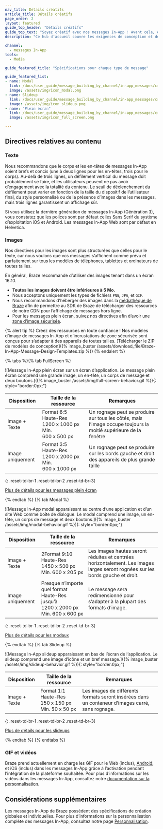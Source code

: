 ```yaml
---
nav_title: Détails créatifs
article_title: Détails créatifs
page_order: 2
layout: featured
guide_top_header: "Détails créatifs"
guide_top_text: "Soyez créatif avec nos messages In-App ! Avant cela, découvrez certaines directives. Tous les modèles de messages In-App sont conçus pour afficher des longueurs de texte et des tailles d’images variables sur des appareils modernes. Afin que votre message s’affiche correctement sur tous les téléphones, tablettes et ordinateurs, nous vous recommandons de suivre ces directives et toujours <a href='/docs/user_guide/message_building_by_channel/in-app_messages/testing/'>tester vos messages</a> avant envoi. Consultez les spécifications créatives suivantes pour les types de messages ou l’article sur Détails créatifs."
description: "Ce hub d’accueil couvre les exigences de conception et de contenu pour les trois types de messages In-App, à savoir modal, slideup et plein écran."

channel:
  - messages In-App
tools:
  - Media

guide_featured_title: "Spécifications pour chaque type de message"

guide_featured_list:
- name: Modal
  link: /docs/user_guide/message_building_by_channel/in-app_messages/creative_details/modal/
  image: /assets/img/icon_modal.png
- name: Slideup
  link: /docs/user_guide/message_building_by_channel/in-app_messages/creative_details/slideup/
  image: /assets/img/icon_slideup.png
- name: "Plein écran"
  link: /docs/user_guide/message_building_by_channel/in-app_messages/creative_details/fullscreen/
  image: /assets/img/icon_full_screen.png

---
```


## Directives relatives au contenu

### Texte

Nous recommandons que le corps et les en-têtes de messages In-App soient brefs et concis (une à deux lignes pour les en-têtes, trois pour le corps). Au-delà de trois lignes, un défilement vertical du message doit probablement se faire, et les utilisateurs peuvent ne pas avoir d’engagement avec la totalité du contenu. Le seuil de déclenchement du défilement peut varier en fonction de la taille du dispositif de l’utilisateur final, du style personnalisé ou de la présence d’images dans les messages, mais trois lignes garantissent un affichage sûr.

Si vous utilisez la dernière génération de messages In-App (Génération 3), vous constatez que les polices sont par défaut celles Sans Serif du système d’exploitation iOS et Android. Les messages In-App Web sont par défaut en Helvetica.

### Images

Nos directives pour les images sont plus structurées que celles pour le texte, car nous voulons que vos messages s’affichent comme prévu et parfaitement sur tous les modèles de téléphones, tablettes et ordinateurs de toutes tailles.

En général, Braze recommande d’utiliser des images tenant dans un écran 16:10.

- **Toutes les images doivent être inférieures à 5 Mo.**
- Nous acceptons uniquement les types de fichiers `PNG`, `JPG`, et `GIF`.
- Nous recommandons d’héberger des images dans la [médiathèque de Braze]({{site.baseurl}}/user_guide/engagement_tools/templates_and_media/media_library/) afin de permettre au SDK de Braze de télécharger des ressources de notre CDN pour l’affichage de messages hors ligne.
- Pour les messages plein écran, suivez nos directives afin d’avoir une [zone d’image sécurisée]({{site.baseurl}}/user_guide/message_building_by_channel/in-app_messages/creative_details/fullscreen/#image-safe-zone).

{% alert tip %} Créez des ressources en toute confiance ! Nos modèles d’image de messages In-App et d’incrustations de zone sécurisée sont conçus pour s’adapter à des appareils de toutes tailles. [Télécharger le ZIP de modèles de conception]({% image_buster /assets/download_file/Braze-In-App-Message-Design-Templates.zip %}) {% endalert %}

{% tabs %}{% tab FullScreen %}

![Message In-App plein écran sur un écran d’application. Le message plein écran comprend une grande image, un en-tête, un corps de message et deux boutons.]({% image_buster /assets/img/full-screen-behavior.gif %}){: style="border:0px;"}

| Disposition | Taille de la ressource | Remarques |
|--- | --- | --- |
| Image + Texte | Format 6:5<br>Haute-Res 1200 x 1000 px<br> Min. 600 x 500 px | Un rognage peut se produire sur tous les côtés, mais l’image occupe toujours la moitié supérieure de la fenêtre |
| Image uniquement | Format 3:5<br>Haute-Res 1200 x 2000 px<br> Min. 600 x 1000 px | Un rognage peut se produire sur les bords gauche et droit des appareils de plus grande taille |
{: .reset-td-br-1 .reset-td-br-2 .reset-td-br-3}

[Plus de détails pour les messages plein écran]({{site.baseurl}}/user_guide/message_building_by_channel/in-app_messages/creative_details/fullscreen)


{% endtab %}
{% tab Modal %}

![Message In-App modal apparaissant au centre d’une application et d’un site Web comme boîte de dialogue. Le modal comprend une image, un en-tête, un corps de message et deux boutons.]({% image_buster /assets/img/modal-behavior.gif %}){: style="border:0px;"}

| Disposition | Taille de la ressource | Remarques |
|--- | --- | ------ |
| Image + Texte | 2Format 9:10<br>Haute-Res 1450 x 500 px<br> Min. 600 x 205 px | Les images hautes seront réduites et centrées horizontalement. Les images larges seront rognées sur les bords gauche et droit. |
| Image uniquement | Presque n’importe quel format<br>Haute-Res jusqu’à 1200 x 2000 px<br> Min. 600 x 600 px | Le message sera redimensionné pour s’adapter à la plupart des formats d’image. |
{: .reset-td-br-1 .reset-td-br-2 .reset-td-br-3}

[Plus de détails pour les modaux]({{site.baseurl}}/user_guide/message_building_by_channel/in-app_messages/creative_details/modal)

{% endtab %}
{% tab Slideup %}

![Message In-App slideup apparaissant en bas de l’écran de l’application. Le slideup comprend une image d’icône et un bref message.]({% image_buster /assets/img/slideup-behavior.gif %}){: style="border:0px;"}

| Disposition | Taille de la ressource | Remarques |
|--- | --- | --- |
| Image + Texte | Format 1:1<br>Haute-Res 150 x 150 px<br> Min. 50 x 50 px | Les images de différents formats seront insérées dans un conteneur d’images carré, sans rognage. |
{: .reset-td-br-1 .reset-td-br-2 .reset-td-br-3}

[Plus de détails pour les slideups]({{site.baseurl}}/user_guide/message_building_by_channel/in-app_messages/creative_details/slideup)

{% endtab %}
{% endtabs %}

### GIF et vidéos

Braze prend actuellement en charge les GIF pour le Web (inclus), [Android]({{site.baseurl}}/developer_guide/platform_integration_guides/android/in-app_messaging/customization/gifs/), et iOS (inclus) dans les messages In-App grâce à l’activation pendant l’intégration de la plateforme souhaitée. Pour plus d’informations sur les vidéos dans les messages In-App, consultez notre [documentation sur la personnalisation]({{site.baseurl}}/user_guide/message_building_by_channel/in-app_messages/customize/#video).

## Considérations supplémentaires

Les messages In-App de Braze possèdent des spécifications de création globales et individuelles. Pour plus d’informations sur la personnalisation complète des messages In-App, consultez notre page [Personnalisation]({{site.baseurl}}/user_guide/message_building_by_channel/in-app_messages/customize/).

<br>
